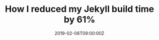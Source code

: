 ---
canonical: "https://forestry.io/blog/how-i-reduced-my-jekyll-build-time-by-61/"
title: How I reduced my Jekyll build time by 61%
description: A guest post on Forestry.io where I benchmark Jekyll's master branch before the official Jekyll 4.0 release.
date: 2019-02-06T09:00:00Z
tags: 
  - Jekyll
  - Jamstack
  - Forestry CMS
---